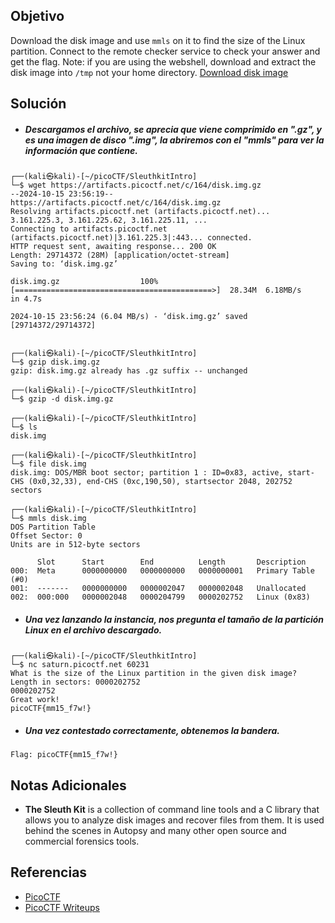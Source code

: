 ## Objetivo
Download the disk image and use `mmls` on it to find the size of the Linux partition. Connect to the remote checker service to check your answer and get the flag. Note: if you are using the webshell, download and extract the disk image into `/tmp` not your home directory. [Download disk image](https://artifacts.picoctf.net/c/164/disk.img.gz)

## Solución
- ##### Descargamos el archivo, se aprecia que viene comprimido en ".gz", y es una imagen de disco ".img", la abriremos con el "mmls" para ver la información que contiene.
```
┌──(kali㉿kali)-[~/picoCTF/SleuthkitIntro]
└─$ wget https://artifacts.picoctf.net/c/164/disk.img.gz                                            
--2024-10-15 23:56:19--  https://artifacts.picoctf.net/c/164/disk.img.gz
Resolving artifacts.picoctf.net (artifacts.picoctf.net)... 3.161.225.3, 3.161.225.62, 3.161.225.11, ...
Connecting to artifacts.picoctf.net (artifacts.picoctf.net)|3.161.225.3|:443... connected.
HTTP request sent, awaiting response... 200 OK
Length: 29714372 (28M) [application/octet-stream]
Saving to: ‘disk.img.gz’

disk.img.gz                  100%[============================================>]  28.34M  6.18MB/s    in 4.7s    

2024-10-15 23:56:24 (6.04 MB/s) - ‘disk.img.gz’ saved [29714372/29714372]

                                                                                                                  
┌──(kali㉿kali)-[~/picoCTF/SleuthkitIntro]
└─$ gzip disk.img.gz               
gzip: disk.img.gz already has .gz suffix -- unchanged
                                                                                                                  
┌──(kali㉿kali)-[~/picoCTF/SleuthkitIntro]
└─$ gzip -d disk.img.gz
                                                                                                                  
┌──(kali㉿kali)-[~/picoCTF/SleuthkitIntro]
└─$ ls
disk.img
                                                                                                                  
┌──(kali㉿kali)-[~/picoCTF/SleuthkitIntro]
└─$ file disk.img            
disk.img: DOS/MBR boot sector; partition 1 : ID=0x83, active, start-CHS (0x0,32,33), end-CHS (0xc,190,50), startsector 2048, 202752 sectors
                                                                                                                  
┌──(kali㉿kali)-[~/picoCTF/SleuthkitIntro]
└─$ mmls disk.img       
DOS Partition Table
Offset Sector: 0
Units are in 512-byte sectors

      Slot      Start        End          Length       Description
000:  Meta      0000000000   0000000000   0000000001   Primary Table (#0)
001:  -------   0000000000   0000002047   0000002048   Unallocated
002:  000:000   0000002048   0000204799   0000202752   Linux (0x83)
```

- ##### Una vez lanzando la instancia, nos pregunta el tamaño de la partición Linux en el archivo descargado.
```
┌──(kali㉿kali)-[~/picoCTF/SleuthkitIntro]
└─$ nc saturn.picoctf.net 60231 
What is the size of the Linux partition in the given disk image?
Length in sectors: 0000202752
0000202752
Great work!
picoCTF{mm15_f7w!}
```

- ##### Una vez contestado correctamente, obtenemos la bandera.
```
Flag: picoCTF{mm15_f7w!}
```
## Notas Adicionales
- **The Sleuth Kit** is a collection of command line tools and a C library that allows you to analyze disk images and recover files from them. It is used behind the scenes in Autopsy and many other open source and commercial forensics tools.
## Referencias
- [PicoCTF](https://play.picoctf.org)
- [PicoCTF Writeups](https://www.youtube.com/playlist?list=PLDo9DMLZyP6kTZ8Td37-LdbAx4-yNfHBl&authuser=0)